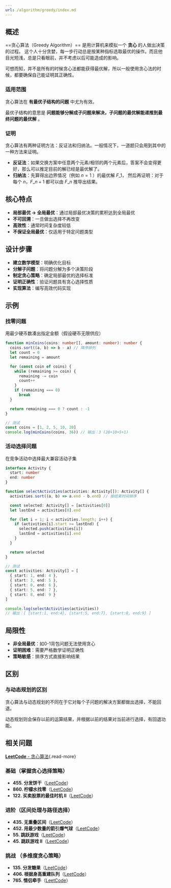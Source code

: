 ```yaml
---
url: /algorithm/greedy/index.md
---
```

## 概述

\==贪心算法（Greedy Algorithm）== 是用计算机来模拟一个 **贪心** 的人做出决策的过程。
这个人十分贪婪，每一步行动总是按某种指标选取最优的操作。而且他目光短浅，总是只看眼前，并不考虑以后可能造成的影响。

可想而知，并不是所有的时候贪心法都能获得最优解，所以一般使用贪心法的时候，都要确保自己能证明其正确性。

### 适用范围

贪心算法在 **有最优子结构的问题** 中尤为有效。

最优子结构的意思是 **问题能够分解成子问题来解决，子问题的最优解能递推到最终问题的最优解** 。

### 证明

贪心算法有两种证明方法：反证法和归纳法。一般情况下，一道题只会用到其中的一种方法来证明。

* **反证法**：如果交换方案中任意两个元素/相邻的两个元素后，答案不会变得更好，那么可以推定目前的解已经是最优解了。
* **归纳法**：先算得出边界情况（例如 $n = 1$ ）的最优解 $F\_{1}$，
  然后再证明：对于每个 $n$，$F\_{n+1}$ 都可以由 $F\_{n}$ 推导出结果。

## 核心特点

* **局部最优 → 全局最优**：通过局部最优决策的累积达到全局最优
* **不可回溯**：一旦做出选择不再改变
* **高效性**：通常时间复杂度较低
* **不保证全局最优**：仅适用于特定问题类型

## 设计步骤

* **建立数学模型**：明确优化目标
* **分解子问题**：将问题分解为多个决策阶段
* **制定贪心策略**：确定局部最优的选择标准
* **证明正确性**：验证问题具有贪心选择性质
* **实现算法**：编写高效代码实现

## 示例

### 找零问题

用最少硬币数凑出指定金额（假设硬币无限供应）

```ts
function minCoins(coins: number[], amount: number): number {
  coins.sort((a, b) => b - a) // 降序排列
  let count = 0
  let remaining = amount

  for (const coin of coins) {
    while (remaining >= coin) {
      remaining -= coin
      count++
    }
    if (remaining === 0)
      break
  }

  return remaining === 0 ? count : -1
}

// 测试
const coins = [1, 2, 5, 10, 20]
console.log(minCoins(coins, 36)) // 输出：3 (20+10+5+1)
```

### 活动选择问题

在竞争活动中选择最大兼容活动子集

```ts
interface Activity {
  start: number
  end: number
}

function selectActivities(activities: Activity[]): Activity[] {
  activities.sort((a, b) => a.end - b.end) // 按结束时间排序

  const selected: Activity[] = [activities[0]]
  let lastEnd = activities[0].end

  for (let i = 1; i < activities.length; i++) {
    if (activities[i].start >= lastEnd) {
      selected.push(activities[i])
      lastEnd = activities[i].end
    }
  }

  return selected
}

// 测试
const activities: Activity[] = [
  { start: 1, end: 4 },
  { start: 3, end: 5 },
  { start: 0, end: 6 },
  { start: 5, end: 7 },
  { start: 8, end: 9 }
]

console.log(selectActivities(activities))
// 输出：[ {start:1, end:4}, {start:5, end:7}, {start:8, end:9} ]
```

## 局限性

* **非全局最优**：如0-1背包问题无法使用贪心
* **证明困难**：需要严格数学证明正确性
* **策略敏感**：排序方式直接影响结果

## 区别

### 与动态规划的区别

贪心算法与动态规划的不同在于它对每个子问题的解决方案都做出选择，不能回退。

动态规划则会保存以前的运算结果，并根据以前的结果对当前进行选择，有回退功能。

## 相关问题

[**LeetCode** - 贪心算法](https://leetcode.cn/problem-list/greedy/){.read-more}

### 基础（掌握贪心选择策略）

* **455. 分发饼干**（[LeetCode](https://leetcode.cn/problems/assign-cookies/)）
* **860. 柠檬水找零**（[LeetCode](https://leetcode.cn/problems/lemonade-change/)）
* **122. 买卖股票的最佳时机 II**（[LeetCode](https://leetcode.cn/problems/best-time-to-buy-and-sell-stock-ii/)）

### 进阶（区间处理与路径选择）

* **435. 无重叠区间**（[LeetCode](https://leetcode.cn/problems/non-overlapping-intervals/)）
* **452. 用最少数量的箭引爆气球**（[LeetCode](https://leetcode.cn/problems/minimum-number-of-arrows-to-burst-balloons/)）
* **55. 跳跃游戏**（[LeetCode](https://leetcode.cn/problems/jump-game/)）
* **45. 跳跃游戏 II**（[LeetCode](https://leetcode.cn/problems/jump-game-ii/)）

### 挑战 （多维度贪心策略）

* **135. 分发糖果**（[LeetCode](https://leetcode.cn/problems/candy/)）
* **406. 根据身高重建队列**（[LeetCode](https://leetcode.cn/problems/queue-reconstruction-by-height/)）
* **765. 情侣牵手**（[LeetCode](https://leetcode.cn/problems/couples-holding-hands/)）

